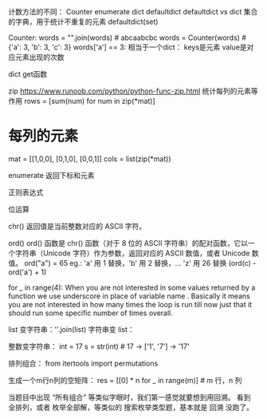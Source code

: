 
计数方法的不同：
    Counter
    enumerate
    dict
    defaultdict
    defaultdict vs dict
    集合的字典，用于统计不重复的元素 defaultdict(set)
    
Counter:
words = "".join(words)      # abcaabcbc
words = Counter(words)      # {'a': 3, 'b': 3, 'c': 3}
words['a'] == 3:
相当于一个dict：
    keys是元素
    value是对应元素出现的次数



dict
get函数

zip
https://www.runoob.com/python/python-func-zip.html
统计每列的元素等作用
rows = [sum(num) for num in zip(*mat)]

# 每列的元素
mat =  [[1,0,0],
        [0,1,0],
        [0,0,1]]
cols = list(zip(*mat))

enumerate 返回下标和元素

正则表达式


位运算


chr()
返回值是当前整数对应的 ASCII 字符。


ord()
ord() 函数是 chr() 函数（对于 8 位的 ASCII 字符串）的配对函数，它以一个字符串（Unicode 字符）作为参数，返回对应的 ASCII 数值，或者 Unicode 数值。
ord("a") = 65
eg.: 'a' 用 1 替换，'b' 用 2 替换，... 'z' 用 26 替换
     (ord(c) - ord('a') + 1)

for _ in range(4):
When you are not interested in some values returned by a function we use underscore in place of variable name . 
Basically it means you are not interested in how many times the loop is run till now just that it should run some specific number of times overall.

list 变字符串：''.join(list)
字符串变 list：

整数变字符串：
int = 17
s = str(int) # 17 → ['1', '7'] → '17'

排列组合：
from itertools import permutations

生成一个m行n列的空矩阵：
res = [[0] * n for _ in range(m)]       # m 行，n 列


当题目中出现 “所有组合” 等类似字眼时，我们第一感觉就要想到用回溯。
看到 全排列，或者 枚举全部解，等类似的 搜索枚举类型题，基本就是 回溯 没跑了。